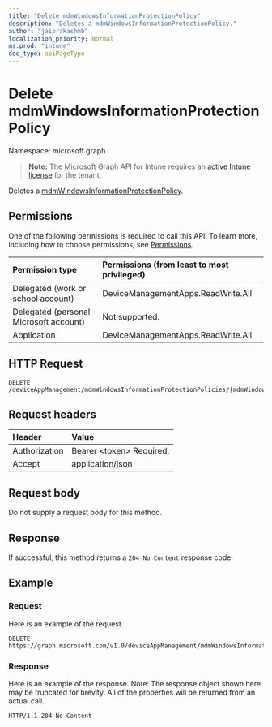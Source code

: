 ```yaml
---
title: "Delete mdmWindowsInformationProtectionPolicy"
description: "Deletes a mdmWindowsInformationProtectionPolicy."
author: "jaiprakashmb"
localization_priority: Normal
ms.prod: "intune"
doc_type: apiPageType
---
```


# Delete mdmWindowsInformationProtectionPolicy

Namespace: microsoft.graph

> **Note:** The Microsoft Graph API for Intune requires an [active Intune license](https://go.microsoft.com/fwlink/?linkid=839381) for the tenant.

Deletes a [mdmWindowsInformationProtectionPolicy](../resources/intune-mam-mdmwindowsinformationprotectionpolicy.md).

## Permissions
One of the following permissions is required to call this API. To learn more, including how to choose permissions, see [Permissions](/graph/permissions-reference).

|Permission type|Permissions (from least to most privileged)|
|:---|:---|
|Delegated (work or school account)|DeviceManagementApps.ReadWrite.All|
|Delegated (personal Microsoft account)|Not supported.|
|Application|DeviceManagementApps.ReadWrite.All|

## HTTP Request
<!-- {
  "blockType": "ignored"
}
-->
``` http
DELETE /deviceAppManagement/mdmWindowsInformationProtectionPolicies/{mdmWindowsInformationProtectionPolicyId}
```

## Request headers
|Header|Value|
|:---|:---|
|Authorization|Bearer &lt;token&gt; Required.|
|Accept|application/json|

## Request body
Do not supply a request body for this method.

## Response
If successful, this method returns a `204 No Content` response code.

## Example

### Request
Here is an example of the request.
``` http
DELETE https://graph.microsoft.com/v1.0/deviceAppManagement/mdmWindowsInformationProtectionPolicies/{mdmWindowsInformationProtectionPolicyId}
```

### Response
Here is an example of the response. Note: The response object shown here may be truncated for brevity. All of the properties will be returned from an actual call.
``` http
HTTP/1.1 204 No Content
```
